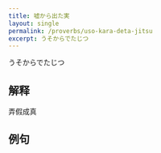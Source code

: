 ```yaml
---
title: 嘘から出た実
layout: single
permalink: /proverbs/uso-kara-deta-jitsu
excerpt: うそからでたじつ
---
```


うそからでたじつ

## 解释

弄假成真

## 例句

